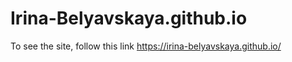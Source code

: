 # Irina-Belyavskaya.github.io
To see the site, follow this link https://irina-belyavskaya.github.io/
